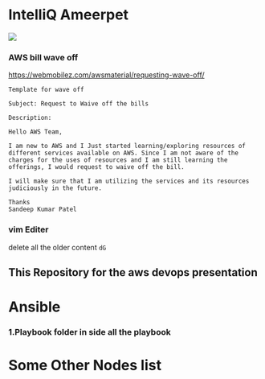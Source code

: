# IntelliQ Ameerpet
![](https://riscenfraud.nl/wp-content/uploads/2021/08/logo-IntelliQ.png)
### AWS bill wave off
https://webmobilez.com/awsmaterial/requesting-wave-off/
```
Template for wave off

Subject: Request to Waive off the bills

Description:

Hello AWS Team,

I am new to AWS and I Just started learning/exploring resources of different services available on AWS. Since I am not aware of the charges for the uses of resources and I am still learning the offerings, I would request to waive off the bill.

I will make sure that I am utilizing the services and its resources judiciously in the future.

Thanks
Sandeep Kumar Patel
```
### vim Editer
delete all the older content
```dG```

## This Repository for the aws devops presentation 
# Ansible
### 1.Playbook folder in side all the playbook

# Some Other Nodes list

